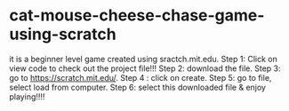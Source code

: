 # cat-mouse-cheese-chase-game-using-scratch
it is a beginner level game created using sractch.mit.edu. 
  Step 1: Click on view code to check out the project file!!!
  Step 2: download the file.
  Step 3: go to https://scratch.mit.edu/.
  Step 4 : click on create.
  Step 5: go to file, select load from computer.
  Step 6: select this downloaded file & enjoy playing!!!!
  
